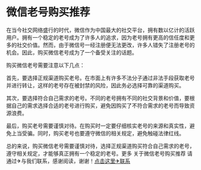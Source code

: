 # 微信老号购买推荐

在当今社交网络盛行的时代，微信作为中国最大的社交平台，拥有数以亿计的活跃用户。拥有一个稳定的老号成为了许多人的追求，因为老号拥有更高的信任度和更多的社交价值。然而，由于微信号一经注册便无法更改，许多人错失了注册老号的机会。因此，购买微信老号成为了一个备受关注的话题。

购买微信老号需要注意以下几点：

首先，要选择正规渠道购买老号。在市面上有许多不法分子通过非法手段获取老号并进行转让，这样的老号存在被封禁的风险，因此务必选择可靠的渠道购买。

其次，要选择符合自己需求的老号。不同的老号拥有不同的社交背景和价值，要根据自己的需求选择合适的老号进行购买，避免因购买了不符合需求的老号而导致资源浪费。

最后，购买老号需要谨慎对待。在购买时一定要仔细核实老号的来源和真实性，避免上当受骗。同时，购买老号也要遵守微信的相关规定，避免触碰法律红线。

总的来说，购买微信老号需要谨慎对待，选择正规渠道购买符合自己需求的老号，遵守相关规定，才能够真正拥有一个稳定的老号。更多 关于微信老号购买推荐 请通过✈与我们联系，感谢阅读，谢谢！[点击这里✈联系](https://t.me/LM999bot)